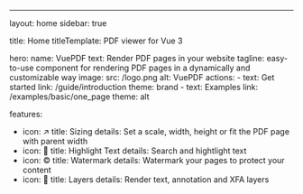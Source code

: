 ---
layout: home
sidebar: true

title: Home
titleTemplate: PDF viewer for Vue 3

hero:
  name: VuePDF
  text: Render PDF pages in your website
  tagline: easy-to-use component for rendering PDF pages in a dynamically and customizable way
  image:
    src: /logo.png
    alt: VuePDF
  actions:
    - text: Get started
      link: /guide/introduction
      theme: brand
    - text: Examples
      link: /examples/basic/one_page
      theme: alt

features:
  - icon: ↗️
    title: Sizing
    details: Set a scale, width, height or fit the PDF page with parent width
  - icon: 🔆
    title: Highlight Text
    details: Search and hightlight text
  - icon: ©️
    title: Watermark
    details: Watermark your pages to protect your content
  - icon: 📖
    title: Layers
    details: Render text, annotation and XFA layers
